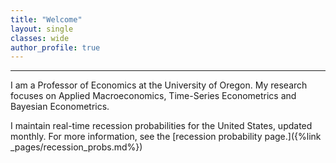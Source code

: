 ```yaml
---
title: "Welcome"
layout: single
classes: wide
author_profile: true
---
```


<HR>

I am a Professor of Economics at the University of Oregon. My research focuses on Applied Macroeconomics, Time-Series Econometrics and Bayesian Econometrics. <br>

I maintain real-time recession probabilities for the United States, updated monthly. For more information, 
see the [recession probability page.]({%link _pages/recession_probs.md%})<br>
